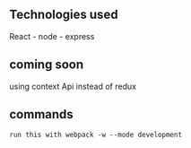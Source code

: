 ## Technologies used

React - node - express 

## coming soon

using context Api instead of redux

## commands 

```
run this with webpack -w --mode development

```